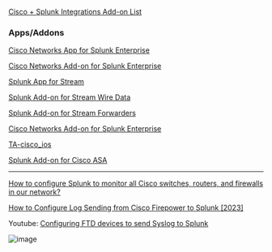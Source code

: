 [Cisco + Splunk Integrations Add-on List ](https://community.cisco.com/t5/security-knowledge-base/cisco-splunk-integrations-add-on-list/ta-p/4399146)

### Apps/Addons
[Cisco Networks App for Splunk Enterprise](https://splunkbase.splunk.com/app/1352)

[Cisco Networks Add-on for Splunk Enterprise](https://splunkbase.splunk.com/app/1467)

[Splunk App for Stream](https://splunkbase.splunk.com/app/1809)

[Splunk Add-on for Stream Wire Data](https://splunkbase.splunk.com/app/5234)

[Splunk Add-on for Stream Forwarders](https://splunkbase.splunk.com/app/5238)

[Cisco Networks Add-on for Splunk Enterprise](https://splunkbase.splunk.com/app/1467)

[TA-cisco_ios ](https://github.com/inspired/TA-cisco_ios)

[Splunk Add-on for Cisco ASA](https://splunkbase.splunk.com/app/1620)

---

[How to configure Splunk to monitor all Cisco switches, routers, and firewalls in our network?](https://community.splunk.com/t5/Getting-Data-In/How-to-configure-Splunk-to-monitor-all-Cisco-switches-routers/m-p/285613)

[How to Configure Log Sending from Cisco Firepower to Splunk [2023]](https://underdefense.com/guides/how-to-configure-log-sending-from-cisco-firepower-to-splunk/)

Youtube:
[Configuring FTD devices to send Syslog to Splunk](https://www.youtube.com/watch?v=GjKavkRbUVg)

![image](https://github.com/MrM8BRH/Splunk/assets/34133187/544e00c2-3d41-46c2-96c4-d71761613374)
